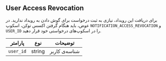 ## User Access Revocation
برای دریافت این رویداد، نیازی به ثبت درخواست برای گوش دادن به رویداد ندارید. در عوض، باید هنگام گرفتن اکسس توکن، اسکوپ 
`NOTIFICATION_ACCESS_REVOCATION`
و
`USER_ID`
را در اسکوپ‌های درخواستی خود قرار دهید.

|  پارامتر  |  نوع   | توضیحات       |
|:---------:|:------:|---------------|
| `user_id` | string | شناسه‌ی کاربر |

